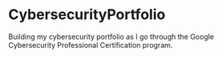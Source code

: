 # CybersecurityPortfolio
Building my cybersecurity portfolio as I go through the Google Cybersecurity Professional Certification program.
